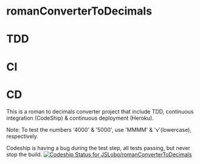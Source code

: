# romanConverterToDecimals
# TDD
# CI
# CD
This is a roman to decimals converter project that include TDD, continuous integration (CodeShip) &amp; continuous deployment (Heroku).

Note: To test the numbers '4000' & '5000', use 'MMMM' & 'v'(lowercase), respectively.

Codeship is having a bug during the test step, all tests passing, but never stop the build.
[ ![Codeship Status for JSLobo/romanConverterToDecimals](https://app.codeship.com/projects/2423e6f0-49e3-0136-d5ee-4ee866069f28/status?branch=master)](https://app.codeship.com/projects/292538)
